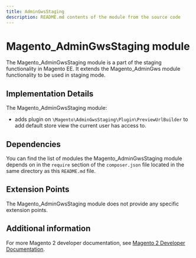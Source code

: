 ```yaml
---
title: AdminGwsStaging
description: README.md contents of the module from the source code
---
```


# Magento_AdminGwsStaging module

The Magento_AdminGwsStaging module is a part of the staging functionality in Magento EE. It extends the Magento_AdminGws module functionality to be used in staging mode.

## Implementation Details

The Magento_AdminGwsStaging module:

- adds plugin on `\Magento\AdminGwsStaging\Plugin\PreviewUrlBuilder` to add default store view the current user has access to.

## Dependencies

You can find the list of modules the Magento_AdminGwsStaging module depends on in the `require` section of the `composer.json` file located in the same directory as this `README.md` file.

## Extension Points

The Magento_AdminGwsStaging module does not provide any specific extension points.

## Additional information

For more Magento 2 developer documentation, see [Magento 2 Developer Documentation](https://devdocs.magento.com).
